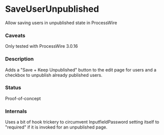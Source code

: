 # SaveUserUnpublished
Allow saving users in unpublished state in ProcessWire

### Caveats

Only tested with ProcessWire 3.0.16

### Description

Adds a "Save + Keep Unpublished" button to the edit page for users and a checkbox to unpublish already published users.

### Status

Proof-of-concept

### Internals

Uses a bit of hook trickery to circumvent InputfieldPassword setting itself to "required" if it is invoked for an unpublished page.

